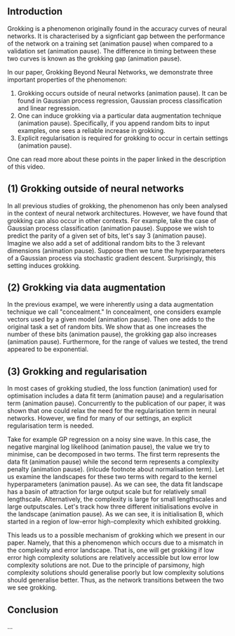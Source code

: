 ## Introduction

Grokking is a phenomenon originally found in the accuracy curves of neural networks. It is characterised by a signficiant gap between the performance of the network on a training set (animation pause) when compared to a validation set (animation pause). The difference in timing between these two curves is known as the grokking gap (animation pause).

In our paper, Grokking Beyond Neural Networks, we demonstrate three important properties of the phenomenon:

1. Grokking occurs outside of neural networks (animation pause). It can be found in Gaussian process regression, Gaussian process classification and linear regression.
2. One can induce grokking via a particular data augmentation technique (animation pause). Specifically, if you append random bits to input examples, one sees a reliable increase in grokking.
3. Explicit regularisation is required for grokking to occur in certain settings (animation pause).

One can read more about these points in the paper linked in the description of this video.

## (1) Grokking outside of neural networks

In all previous studies of grokking, the phenomenon has only been analysed in the context of neural network architectures. However, we have found that grokking can also occur in other contexts. For example, take the case of Gaussian process classification (animation pause). Suppose we wish to predict the parity of a given set of bits, let's say 3 (animation pause). Imagine we also add a set of additional random bits to the 3 relevant dimensions (animation pause). Suppose then we tune the hyperparameters of a Gaussian process via stochastic gradient descent. Surprisingly, this setting induces grokking.

## (2) Grokking via data augmentation

In the previous exampel, we were inherently using a data augmentation technique we call "concealment." In concealment, one considers example vectors used by a given model (animation pause). Then one adds to the original task a set of random bits. We show that as one increases the number of these bits (animation pause), the grokking gap also increases (animation pause). Furthermore, for the range of values we tested, the trend appeared to be exponential.

## (3) Grokking and regularisation

In most cases of grokking studied, the loss function (animation) used for optimisation includes a data fit term (animation pause) and a regularisation term (animation pause). Concurrently to the publication of our paper, it was shown that one could relax the need for the regularisation term in neural networks. However, we find for many of our settings, an explicit regularisation term is needed.

Take for example GP regression on a noisy sine wave. In this case, the negative marginal log likelihood (animation pause), the value we try to minimise, can be decomposed in two terms. The first term represents the data fit (animation pause) while the second term represents a complexity penalty (animation pause). (inlcude footnote about normalisation term). Let us examine the landscapes for these two terms with regard to the kernel hyperparameters (animation pause). As we can see, the data fit landscape has a basin of attraction for large output scale but for relatively small lengthscale. Alternatively, the complexity is large for small lengthscales and large outputscales. Let's track how three different initialisations evolve in the landscape (animation pause). As we can see, it is initialisation B, which started in a region of low-error high-complexity which exhibited grokking.

This leads us to a possible mechanism of grokking which we present in our paper. Namely, that this a phenomenon which occurs due to a mismatch in the complexity and error landscape. That is, one will get grokking if low error high complexity solutions are relatively accessible but low error low complexity solutions are not. Due to the principle of parsimony, high complexity solutions should generalise poorly but low complexity solutions should generalise better. Thus, as the network transitions between the two we see grokking.

## Conclusion

...
